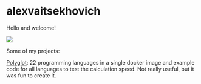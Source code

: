 # alexvaitsekhovich

Hello and welcome!

![](https://visitor-badge.glitch.me/badge?page_id=alexvaitsekhovich.alexvaitsekhovich)


Some of my projects:

[Polyglot](https://github.com/alexvaitsekhovich/polyglot):
22 programming languages in a single docker image and example code for all languages to test the calculation speed. Not really useful, but it was fun to create it.
